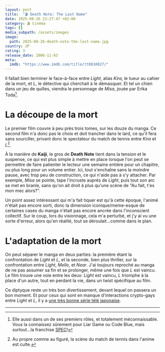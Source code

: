 ```yaml
---
layout: post
title:  "🎬 Death Note: The Last Name"
date: 2025-08-26 23:27:47 +02:00
category: 🎬 Cinéma
tags: []
media_subpath: /assets/images
image:
  path: 2025-08-26-death-note-the-last-name.jpg
country: JP
rating: 3
release_date: 2006-11-03
meta:
  imdb: "https://www.imdb.com/title/tt0810827/"
---
```


Il fallait bien terminer le face-à-face entre _Light_, alias _Kira_, le tueur au cahier de la mort, et _L_, le détective qui cherchait à le démasquer. Et tel un chien dans un jeu de quilles, viendra le personnage de _Misa_, jouée par <wiki>Erika Toda</wiki>[^1].

# La découpe de la mort 

Le premier film couvre à peu près trois tomes, sur les douze du manga. Ce second film n'a donc pas le choix et doit trancher dans le lard, ce qu'il fera sans sourciller, privant donc le spectateur du match de tennis entre _Kira_ et _L_[^2].

À la manière de **Kaiji**, le gros de **Death Note** tient dans la tension et le suspense, ce qui est plus simple à mettre en place lorsque l'on peut se permettre de faire patienter le lecteur une semaine entière pour un chapitre, ou plus long pour un volume entier. Ici, tout s'enchaîne sans la moindre pause, avec trop peu de construction, ce qui n'aide pas à s'y attacher. Par exemple, _Misa_ se pointe, tape l'incruste auprès de _Light_, puis tout son arc se met en branle, sans qu'on ait droit à plus qu'une scène de "Au fait, t'es mon mec alors?".

Un point assez intéressant qui m'a fait tiquer est qu'à cette époque, l'animé n'était pas encore sorti, donc la dimension iconique/meme-esque de certaines cases du manga n'était pas encore ancrée dans l'inconscient collectif. Sur le coup, lors du visionnage, cela m'a perturbé, et j'y ai vu une sorte d'erreur, alors qu'en réalité, tout se déroulait...comme dans le plan.

# L'adaptation de la mort

On peut séparer le manga en deux parties: la première étant la confrontation de _Light_ et _L_, et la seconde, bien plus thriller, sur la confrontation entre _Light_, _Mello_, et _Near_. J'ai toujours reproché au manga de ne pas assumer sa fin et se prolonger, même une fois que _L_ est vaincu. Le film trouve une voie entre les deux: _Light_ est vaincu, _L_ triomphe à la place d'un autre, tout en perdant la vie, dans un twist spécifique au film.

Ce diptyque reste un très bon divertissement, devant lequel on passera un bon moment. Et pour ceux qui sont en manque d'interactions crypto-gays entre _Light_ et _L_, il y a [une très bonne série télé japonaise](https://mydramalist.com/14075-death-note).

***
[^1]: Elle aussi dans un de ses premiers rôles, et totalement méconnaissable. Vous la connaissez sûrement pour <wiki lang="en" page="Liar Game (2007 TV series)">Liar Game</wiki> ou <wiki lang="en" page="Code Blue (TV series)">Code Blue</wiki>, mais surtout...la franchise [SPEC](https://mydramalist.com/list/q1XvnAj3)!
[^2]: Au propre comme au figuré, la scène du match de tennis dans l'anime est culte.